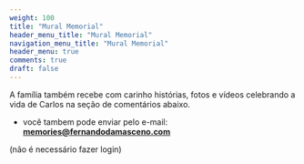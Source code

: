 ```yaml
---
weight: 100
title: "Mural Memorial"
header_menu_title: "Mural Memorial"
navigation_menu_title: "Mural Memorial"
header_menu: true
comments: true
draft: false
---
```


A família também recebe com carinho histórias, fotos e vídeos celebrando a vida de Carlos na seção de comentários abaixo.  
- você tambem pode enviar pelo e-mail: **memories@fernandodamasceno.com**  

(não é necessário fazer login)